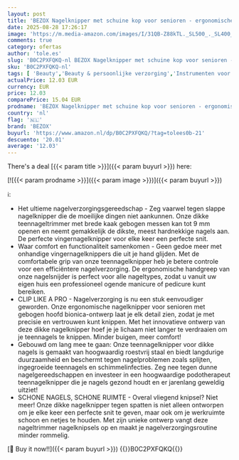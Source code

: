 ```yaml
---
layout: post
title: 'BEZOX Nagelknipper met schuine kop voor senioren - ergonomische teennagelknipper voor dikke nagels  premium stalen nagelknipper met vanger voor mannen en vrouwen  zwart '
date: 2025-08-28 17:26:17
image: 'https://m.media-amazon.com/images/I/31QB-Z88kTL._SL500_._SL400_.jpg'
comments: true
category: ofertas
author: 'tole.es'
slug: 'B0C2PXFQKQ-nl BEZOX Nagelknipper met schuine kop voor senioren -...'
sku: 'B0C2PXFQKQ-nl'
tags: [ 'Beauty','Beauty & persoonlijke verzorging','Instrumenten voor mani- & pedicures','Manicure- & pedicureproducten','Nagelknippers','bezox','🇳🇱', ]
actualPrice: 12.03 EUR
currency: EUR
price: 12.03
comparePrice: 15.04 EUR
prodname: 'BEZOX Nagelknipper met schuine kop voor senioren - ergonomische teennagelknipper voor dikke nagels  premium stalen nagelknipper met vanger voor mannen en vrouwen  zwart '
country: 'nl'
flag: '🇳🇱'
brand: 'BEZOX'
buyurl: 'https://www.amazon.nl/dp/B0C2PXFQKQ/?tag=tolees0b-21'
descuento: '20.01'
average: '12.03'
---
```


There's a deal [{{< param title >}}]({{< param buyurl >}})  here:

[![{{< param prodname >}}]({{< param image >}})]({{< param buyurl >}})

ℹ️:

- Het ultieme nagelverzorgingsgereedschap - Zeg vaarwel tegen slappe nagelknipper die de moeilijke dingen niet aankunnen. Onze dikke teennageltrimmer met brede kaak gebogen messen kan tot 9 mm openen en neemt gemakkelijk de dikste, meest hardnekkige nagels aan. De perfecte vingernagelknipper voor elke keer een perfecte snit.
- Waar comfort en functionaliteit samenkomen - Geen gedoe meer met onhandige vingernagelknippers die uit je hand glijden. Met de comfortabele grip van onze teennagelknipper heb je betere controle voor een efficiëntere nagelverzorging. De ergonomische handgreep van onze nagelsnijder is perfect voor alle nageltypes, zodat u vanuit uw eigen huis een professioneel ogende manicure of pedicure kunt bereiken.
- CLIP LIKE A PRO - Nagelverzorging is nu een stuk eenvoudiger geworden. Onze ergonomische nagelknipper voor senioren met gebogen hoofd bionica-ontwerp laat je elk detail zien, zodat je met precisie en vertrouwen kunt knippen. Met het innovatieve ontwerp van deze dikke nagelknipper hoef je je lichaam niet langer te verdraaien om je teennagels te knippen. Minder buigen, meer comfort!
- Gebouwd om lang mee te gaan: Onze teennagelknipper voor dikke nagels is gemaakt van hoogwaardig roestvrij staal en biedt langdurige duurzaamheid en beschermt tegen nagelproblemen zoals splijten, ingegroeide teennagels en schimmelinfecties. Zeg nee tegen dunne nagelgereedschappen en investeer in een hoogwaardige podotherapeut teennagelknipper die je nagels gezond houdt en er jarenlang geweldig uitziet!
- SCHONE NAGELS, SCHONE RUIMTE - Overal vliegend knipsel? Niet meer! Onze dikke nagelknipper tegen spatten is niet alleen ontworpen om je elke keer een perfecte snit te geven, maar ook om je werkruimte schoon en netjes te houden. Met zijn unieke ontwerp vangt deze nageltrimmer nagelknipsels op en maakt je nagelverzorgingsroutine minder rommelig.

[🛒 Buy it now!!]({{< param buyurl >}})
{{<world>}}B0C2PXFQKQ{{</world>}}
